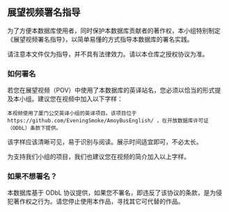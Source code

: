 ## 展望视频署名指导

为了方便本数据库使用者，同时保护本数据库贡献者的著作权，本小组特别制定《展望视频署名指导》，以简单易懂的方式指导本数据库的署名实践。

请注意本文件仅为指导，并不具有法律效力。请以本仓库之授权协议为准。

### 如何署名

若您在展望视频（POV）中使用了本数据库的英译站名，您必须以恰当的形式提及本小组。建议您在视频中加入以下字样：

`本视频使用了厦门公交英译小组的英译项目。该项目位于 https://github.com/EveningSmoke/AmoyBusEnglish/ ，在开放数据库许可证（ODbL）条款下提供。`

该字样应该清晰可见，易于识别与阅读。展示时间适宜即可，不必太长。

为支持我们小组的项目，我们也建议您在视频的简介加入以上字样。

### 如果不想署名？

本数据库基于 ODbL 协议提供，如果您不署名，即违反了该协议的条款，是为侵犯著作权之行为。请您停止使用本作品，寻找其它可代替的作品。

